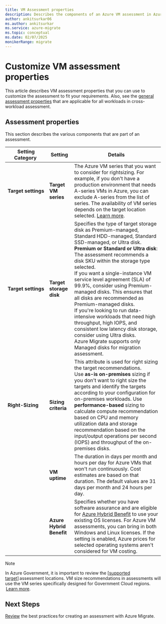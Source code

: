 ```yaml
---
title: VM Assessment properties
description: Describes the components of an Azure VM assessment in Azure Migrate
author: ankitsurkar06
ms.author: ankitsurkar
ms.service: azure-migrate
ms.topic: conceptual
ms.date: 02/07/2025
monikerRange: migrate
---
```


# Customize VM assessment properties 

This article describes VM assessment properties that you can use to customize the assessment to fit your requirements. Also, see the [general assessment properties](assessment-properties.md) that are applicable for all workloads in cross-workload assessment.

## Assessment properties
This section describes the various components that are part of an assessment.

| **Setting Category**  | **Setting** | **Details** |                
|-------------------|---------|--------  |                                                     
| **Target settings**   | **Target VM series**         | The Azure VM series that you want to consider for rightsizing. For example, if you don't have a production environment that needs A-series VMs in Azure, you can exclude A-series from the list of series. The availability of VM series depends on the target location selected. [Learn more](/azure/virtual-machines/sizes/overview?branch=main&branchFallbackFrom=release-migrate-new-structure&tabs=breakdownseries,generalsizelist,computesizelist,memorysizelist,storagesizelist,gpusizelist,fpgasizelist,hpcsizelist). |
| **Target settings**   | **Target storage disk**      | Specifies the type of target storage disk as Premium-managed, Standard HDD-managed, Standard SSD-managed, or Ultra disk. <br> **Premium or Standard or Ultra disk**: The assessment recommends a disk SKU within the storage type selected. <br>If you want a single-instance VM service level agreement (SLA) of 99.9%, consider using Premium-managed disks. This ensures that all disks are recommended as Premium-managed disks. <br> If you're looking to run data-intensive workloads that need high throughput, high IOPS, and consistent low latency disk storage, consider using Ultra disks. <br> Azure Migrate supports only Managed disks for migration assessment.  |
| **Right-Sizing**      | **Sizing criteria**          | This attribute is used for right sizing the target recommendations. <br> Use **as-is on-premises** sizing if you don't want to right size the targets and identify the targets according to your configuration for on-premises workloads. Use **performance-based** sizing to calculate compute recommendation based on CPU and memory utilization data and storage recommendation based on the input/output operations per second (IOPS) and throughput of the on-premises disks.  |
| | **VM uptime** | The duration in days per month and hours per day for Azure VMs that won't run continuously. Cost estimates are based on that duration. The default values are 31 days per month and 24 hours per day. | 
| | **Azure Hybrid Benefit**| Specifies whether you have software assurance and are eligible for [Azure Hybrid Benefit](/pricing/hybrid-benefit/) to use your existing OS licenses. For Azure VM assessments, you can bring in both Windows and Linux licenses. If the setting is enabled, Azure prices for selected operating systems aren't considered for VM costing.  |

> [!Note] 
> In Azure Government, it is important to review the [[supported target](supported-geographies.md)] assessment locations. VM size recommendations in assessments will use the VM series specifically designed for Government Cloud regions.  [Learn more](/explore/global-infrastructure/products-by-region/?regions=usgov-non-regional,us-dod-central,us-dod-east,usgov-arizona,usgov-iowa,usgov-texas,usgov-virginia&products=virtual-machines).

## Next Steps
[Review](best-practices-assessment.md) the best practices for creating an assessment with Azure Migrate. 